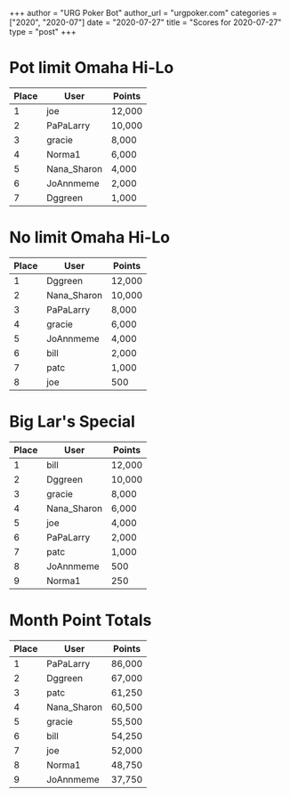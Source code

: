 +++
author = "URG Poker Bot"
author_url = "urgpoker.com"
categories = ["2020", "2020-07"]
date = "2020-07-27"
title = "Scores for 2020-07-27"
type = "post"
+++
# Pot limit Omaha Hi-Lo

| Place | User | Points |
|-------|------|--------|
| 1 | joe | 12,000 |
| 2 | PaPaLarry | 10,000 |
| 3 | gracie | 8,000 |
| 4 | Norma1 | 6,000 |
| 5 | Nana_Sharon | 4,000 |
| 6 | JoAnnmeme | 2,000 |
| 7 | Dggreen | 1,000 |

# No limit Omaha Hi-Lo

| Place | User | Points |
|-------|------|--------|
| 1 | Dggreen | 12,000 |
| 2 | Nana_Sharon | 10,000 |
| 3 | PaPaLarry | 8,000 |
| 4 | gracie | 6,000 |
| 5 | JoAnnmeme | 4,000 |
| 6 | bill | 2,000 |
| 7 | patc | 1,000 |
| 8 | joe | 500 |

# Big Lar's Special

| Place | User | Points |
|-------|------|--------|
| 1 | bill | 12,000 |
| 2 | Dggreen | 10,000 |
| 3 | gracie | 8,000 |
| 4 | Nana_Sharon | 6,000 |
| 5 | joe | 4,000 |
| 6 | PaPaLarry | 2,000 |
| 7 | patc | 1,000 |
| 8 | JoAnnmeme | 500 |
| 9 | Norma1 | 250 |

# Month Point Totals

| Place | User | Points |
|-------|------|--------|
| 1 | PaPaLarry | 86,000 |
| 2 | Dggreen | 67,000 |
| 3 | patc | 61,250 |
| 4 | Nana_Sharon | 60,500 |
| 5 | gracie | 55,500 |
| 6 | bill | 54,250 |
| 7 | joe | 52,000 |
| 8 | Norma1 | 48,750 |
| 9 | JoAnnmeme | 37,750 |
